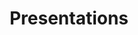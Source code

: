 ---
layout: presentation
title: Presentations
permalink: /Presentations/
list_title: Presentation Decks
---